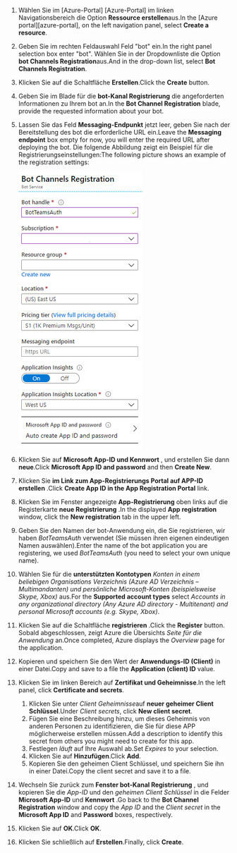 1. <span data-ttu-id="d49b3-101">Wählen Sie im [Azure-Portal] [Azure-Portal] im linken Navigationsbereich die Option **Ressource erstellen**aus.</span><span class="sxs-lookup"><span data-stu-id="d49b3-101">In the [Azure portal][azure-portal], on the left navigation panel, select **Create a resource**.</span></span>
1. <span data-ttu-id="d49b3-102">Geben Sie im rechten Feldauswahl Feld "bot" ein.</span><span class="sxs-lookup"><span data-stu-id="d49b3-102">In the right panel selection box enter "bot".</span></span> <span data-ttu-id="d49b3-103">Wählen Sie in der Dropdownliste die Option **bot Channels Registration**aus.</span><span class="sxs-lookup"><span data-stu-id="d49b3-103">And in the drop-down list, select **Bot Channels Registration**.</span></span>
1. <span data-ttu-id="d49b3-104">Klicken Sie auf die Schaltfläche **Erstellen**.</span><span class="sxs-lookup"><span data-stu-id="d49b3-104">Click the **Create** button.</span></span>
1. <span data-ttu-id="d49b3-105">Geben Sie im Blade für die **bot-Kanal Registrierung** die angeforderten Informationen zu Ihrem bot an.</span><span class="sxs-lookup"><span data-stu-id="d49b3-105">In the **Bot Channel Registration** blade, provide the requested information about your bot.</span></span>
1. <span data-ttu-id="d49b3-106">Lassen Sie das Feld **Messaging-Endpunkt** jetzt leer, geben Sie nach der Bereitstellung des bot die erforderliche URL ein.</span><span class="sxs-lookup"><span data-stu-id="d49b3-106">Leave the **Messaging endpoint** box empty for now, you will enter the required URL after deploying the bot.</span></span> <span data-ttu-id="d49b3-107">Die folgende Abbildung zeigt ein Beispiel für die Registrierungseinstellungen:</span><span class="sxs-lookup"><span data-stu-id="d49b3-107">The following picture shows an example of the registration settings:</span></span>

    ![Registrierung von bot-App-Kanälen](../../assets/images/authentication/auth-bot-channels-registration.png)

1. <span data-ttu-id="d49b3-109">Klicken Sie auf **Microsoft App-ID und Kennwort** , und erstellen Sie dann **neue**.</span><span class="sxs-lookup"><span data-stu-id="d49b3-109">Click **Microsoft App ID and password** and then **Create New**.</span></span>
1. <span data-ttu-id="d49b3-110">Klicken Sie **im Link zum App-Registrierungs Portal auf APP-ID erstellen** .</span><span class="sxs-lookup"><span data-stu-id="d49b3-110">Click **Create App ID in the App Registration Portal** link.</span></span>
1. <span data-ttu-id="d49b3-111">Klicken Sie im Fenster angezeigte **App-Registrierung** oben links auf die Registerkarte **neue Registrierung** .</span><span class="sxs-lookup"><span data-stu-id="d49b3-111">In the displayed **App registration** window, click the **New registration** tab in the upper left.</span></span>
1. <span data-ttu-id="d49b3-112">Geben Sie den Namen der bot-Anwendung ein, die Sie registrieren, wir haben *BotTeamsAuth* verwendet (Sie müssen ihren eigenen eindeutigen Namen auswählen).</span><span class="sxs-lookup"><span data-stu-id="d49b3-112">Enter the name of the bot application you are registering, we used *BotTeamsAuth* (you need to select your own unique name).</span></span>
1. <span data-ttu-id="d49b3-113">Wählen Sie für die **unterstützten Kontotypen** *Konten in einem beliebigen Organisations Verzeichnis (Azure AD Verzeichnis – Multimandanten) und persönliche Microsoft-Konten (beispielsweise Skype, Xbox)* aus.</span><span class="sxs-lookup"><span data-stu-id="d49b3-113">For the **Supported account types** select *Accounts in any organizational directory (Any Azure AD directory - Multitenant) and personal Microsoft accounts (e.g. Skype, Xbox)*.</span></span>
1. <span data-ttu-id="d49b3-114">Klicken Sie auf die Schaltfläche **registrieren** .</span><span class="sxs-lookup"><span data-stu-id="d49b3-114">Click the **Register** button.</span></span> <span data-ttu-id="d49b3-115">Sobald abgeschlossen, zeigt Azure die Übersichts *Seite für die Anwendung* an.</span><span class="sxs-lookup"><span data-stu-id="d49b3-115">Once completed, Azure displays the *Overview* page for the application.</span></span>
1. <span data-ttu-id="d49b3-116">Kopieren und speichern Sie den Wert der **Anwendungs-ID (Client)** in einer Datei.</span><span class="sxs-lookup"><span data-stu-id="d49b3-116">Copy and save to a file the **Application (client) ID** value.</span></span>
1. <span data-ttu-id="d49b3-117">Klicken Sie im linken Bereich auf **Zertifikat und Geheimnisse**.</span><span class="sxs-lookup"><span data-stu-id="d49b3-117">In the left panel, click **Certificate and secrets**.</span></span>
    1. <span data-ttu-id="d49b3-118">Klicken Sie unter *Client Geheimnisse*auf **neuer geheimer Client Schlüssel**.</span><span class="sxs-lookup"><span data-stu-id="d49b3-118">Under *Client secrets*, click **New client secret**.</span></span>
    1. <span data-ttu-id="d49b3-119">Fügen Sie eine Beschreibung hinzu, um dieses Geheimnis von anderen Personen zu identifizieren, die Sie für diese APP möglicherweise erstellen müssen.</span><span class="sxs-lookup"><span data-stu-id="d49b3-119">Add a description to identify this secret from others you might need to create for this app.</span></span>
    1. <span data-ttu-id="d49b3-120">Festlegen *läuft* auf Ihre Auswahl ab.</span><span class="sxs-lookup"><span data-stu-id="d49b3-120">Set *Expires* to your selection.</span></span>
    1. <span data-ttu-id="d49b3-121">Klicken Sie auf **Hinzufügen**.</span><span class="sxs-lookup"><span data-stu-id="d49b3-121">Click **Add**.</span></span>
    1. <span data-ttu-id="d49b3-122">Kopieren Sie den geheimen Client Schlüssel, und speichern Sie ihn in einer Datei.</span><span class="sxs-lookup"><span data-stu-id="d49b3-122">Copy the client secret and save it to a file.</span></span>
1. <span data-ttu-id="d49b3-123">Wechseln Sie zurück zum **Fenster bot-Kanal Registrierung** , und kopieren Sie die *App-ID* und den *geheimen Client Schlüssel* in die Felder **Microsoft App-ID** und **Kennwort** .</span><span class="sxs-lookup"><span data-stu-id="d49b3-123">Go back to the **Bot Channel Registration** window and copy the *App ID* and the *Client secret* in the **Microsoft App ID** and **Password** boxes, respectively.</span></span>
1. <span data-ttu-id="d49b3-124">Klicken Sie auf **OK**.</span><span class="sxs-lookup"><span data-stu-id="d49b3-124">Click **OK**.</span></span>
1. <span data-ttu-id="d49b3-125">Klicken Sie schließlich auf **Erstellen**.</span><span class="sxs-lookup"><span data-stu-id="d49b3-125">Finally, click **Create**.</span></span>
